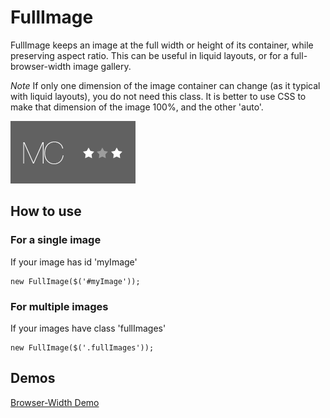 FullImage
==========

FullImage keeps an image at the full width or height of its container, while preserving aspect ratio. This can be useful in liquid layouts, or for a full-browser-width image gallery.

*Note* If only one dimension of the image container can change (as it typical with liquid layouts), you do not need this class. It is better to use CSS to make that dimension of the image 100%, and the other 'auto'.

![Screenshot](http://github.com/michalc/Fx.Presets/raw/master/Images/Fx.Presets.png)

How to use
----------
	
### For a single image

If your image has id 'myImage'	
	
	new FullImage($('#myImage'));
	
### For multiple images

If your images have class 'fullImages'

	new FullImage($('.fullImages'));


Demos
-----

[Browser-Width Demo](http://yetagain.net/plugins/fullimage/demo/)